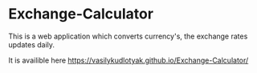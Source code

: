 # Exchange-Calculator
This is a web application which converts currency's, the exchange rates updates daily.

It is availible here https://vasilykudlotyak.github.io/Exchange-Calculator/
